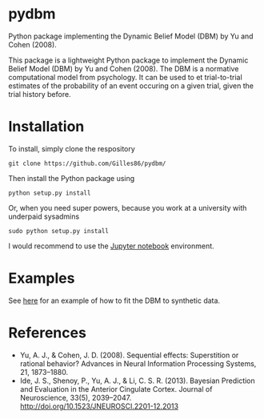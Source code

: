 # pydbm
Python package implementing the Dynamic Belief Model (DBM) by Yu and Cohen (2008).

This package is a lightweight Python package to implement the Dynamic Belief Model (DBM) by Yu and Cohen (2008). The DBM is a normative computational model from psychology. It can be used to et trial-to-trial estimates of the probability of an event occuring on a given trial, given the trial history before.

# Installation

To install, simply clone the respository

    git clone https://github.com/Gilles86/pydbm/

Then install the Python package using

    python setup.py install
    
Or, when you need super powers, because you work at a university with underpaid sysadmins

    sudo python setup.py install
    
I would recommend to use the [Jupyter notebook](https://ipython.org/notebook.html) environment.

# Examples
See [here](notebooks/Simple%20examples%20using%20pydbm.ipynb) for an example of how to fit the DBM to synthetic data.

# References
* Yu, A. J., & Cohen, J. D. (2008). Sequential effects: Superstition or rational behavior? Advances in Neural Information Processing Systems, 21, 1873–1880.
* Ide, J. S., Shenoy, P., Yu, A. J., & Li, C. S. R. (2013). Bayesian Prediction and Evaluation in the Anterior Cingulate Cortex. Journal of Neuroscience, 33(5), 2039–2047. http://doi.org/10.1523/JNEUROSCI.2201-12.2013
